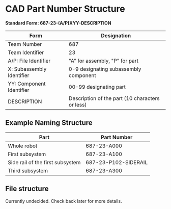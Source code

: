 # CAD Part Number Structure
**Standard Form: 687-23-(A/P)XYY-DESCRIPTION** 

| Form | Designation |
| ---- | ----------- |
| Team Number | 687 |
| Team Identifier | 23 |
| A/P: File Identifier | "A" for assembly, "P" for part |
| X: Subassembly Identifier | 0-9 designating subassembly component
| YY: Component Identifier | 00-99 designating part |
| DESCRIPTION | Description of the part (10 characters or less) |

## Example Naming Structure
| Part | Part Number |
| ---- | ---- |
| Whole robot | 687-23-A000 |
| First subsystem | 687-23-A100 |
| Side rail of the first subsystem | 687-23-P102-SIDERAIL | 
| Third subsystem | 687-23-A300 |

## File structure
Currently undecided. Check back later for more details.
